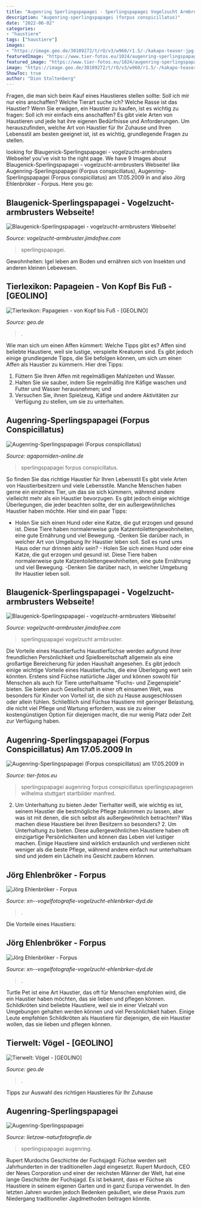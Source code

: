 ```yaml
---
title: "Augenring Sperlingspapagei - Sperlingspapagei Vogelzucht Armbruster"
description: "Augenring-sperlingspapagei (forpus conspicillatus)"
date: "2022-06-02"
categories:
- "haustiere"
tags: ["haustiere"]
images:
- "https://image.geo.de/30109272/t/rO/v3/w960/r1.5/-/kakapo-teaser-jpg--60516-.jpg"
featuredImage: "https://www.tier-fotos.eu/1024/augenring-sperlingspapagei-forpus-conspicillatus-am-17052009-3758.jpg"
featured_image: "https://www.tier-fotos.eu/1024/augenring-sperlingspapagei-forpus-conspicillatus-am-17052009-3758.jpg"
image: "https://image.geo.de/30109272/t/rO/v3/w960/r1.5/-/kakapo-teaser-jpg--60516-.jpg"
ShowToc: true
author: "Dion Stoltenberg"
---
```



Fragen, die man sich beim Kauf eines Haustieres stellen sollte: Soll ich mir nur eins anschaffen? Welche Tierart suche ich? Welche Rasse ist das Haustier?
Wenn Sie erwägen, ein Haustier zu kaufen, ist es wichtig zu fragen: Soll ich mir einfach eins anschaffen? Es gibt viele Arten von Haustieren und jede hat ihre eigenen Bedürfnisse und Anforderungen. Um herauszufinden, welche Art von Haustier für Ihr Zuhause und Ihren Lebensstil am besten geeignet ist, ist es wichtig, grundlegende Fragen zu stellen.

	

		
looking for Blaugenick-Sperlingspapagei - vogelzucht-armbrusters Webseite! you've visit to the right page. We have 9 Images about Blaugenick-Sperlingspapagei - vogelzucht-armbrusters Webseite! like Augenring-Sperlingspapagei (Forpus conspicillatus), Augenring-Sperlingspapagei (Forpus conspicillatus) am 17.05.2009 in and also Jörg Ehlenbröker - Forpus. Here you go:
		
    
## Blaugenick-Sperlingspapagei - Vogelzucht-armbrusters Webseite!

<img loading=lazy src="https://image.jimcdn.com/app/cms/image/transf/none/path/sa63d8240943f16d7/image/i9b373c8e419a1540/version/1358536739/image.jpg" onerror="this.onerror=null;this.src='https://tse3.mm.bing.net/th?id=OIP.55ArmYJNYCAao6GWf8NGcAHaE8&amp;pid=15.1';" alt="Blaugenick-Sperlingspapagei - vogelzucht-armbrusters Webseite!">

_Source: vogelzucht-armbruster.jimdofree.com_

>sperlingspapagei. 

	

Gewohnheiten: Igel leben am Boden und ernähren sich von Insekten und anderen kleinen Lebewesen.

    
## Tierlexikon: Papageien - Von Kopf Bis Fuß - [GEOLINO]

<img loading=lazy src="https://image.geo.de/30109272/t/rO/v3/w960/r1.5/-/kakapo-teaser-jpg--60516-.jpg" onerror="this.onerror=null;this.src='https://tse4.mm.bing.net/th?id=OIP.0sMq7I6YFXnDtzn1WZYrNwHaE8&amp;pid=15.1';" alt="Tierlexikon: Papageien - von Kopf bis Fuß - [GEOLINO]">

_Source: geo.de_

>. 

	

Wie man sich um einen Affen kümmert: Welche Tipps gibt es?
Affen sind beliebte Haustiere, weil sie lustige, verspielte Kreaturen sind. Es gibt jedoch einige grundlegende Tipps, die Sie befolgen können, um sich um einen Affen als Haustier zu kümmern. Hier drei Tipps:
1. Füttern Sie Ihren Affen mit regelmäßigen Mahlzeiten und Wasser.
2. Halten Sie sie sauber, indem Sie regelmäßig ihre Käfige waschen und Futter und Wasser herausnehmen; und
3. Versuchen Sie, ihnen Spielzeug, Käfige und andere Aktivitäten zur Verfügung zu stellen, um sie zu unterhalten.

    
## Augenring-Sperlingspapagei (Forpus Conspicillatus)

<img loading=lazy src="https://agaporniden-online.de/wp-content/uploads/2015/12/Augenring-Sperlingspapagei-Forpus-conspicillatus_01.jpg" onerror="this.onerror=null;this.src='https://tse4.mm.bing.net/th?id=OIP.PdRli6g54BkjWSBARPLt4QHaJ4&amp;pid=15.1';" alt="Augenring-Sperlingspapagei (Forpus conspicillatus)">

_Source: agaporniden-online.de_

>sperlingspapagei forpus conspicillatus. 

	

So finden Sie das richtige Haustier für Ihren Lebensstil
Es gibt viele Arten von Haustierbesitzern und viele Lebensstile. Manche Menschen haben gerne ein einzelnes Tier, um das sie sich kümmern, während andere vielleicht mehr als ein Haustier bevorzugen. Es gibt jedoch einige wichtige Überlegungen, die jeder beachten sollte, der ein außergewöhnliches Haustier haben möchte. Hier sind ein paar Tipps:
- Holen Sie sich einen Hund oder eine Katze, die gut erzogen und gesund ist. Diese Tiere haben normalerweise gute Katzentoilettengewohnheiten, eine gute Ernährung und viel Bewegung.
-Denken Sie darüber nach, in welcher Art von Umgebung Ihr Haustier leben soll. Soll es rund ums Haus oder nur drinnen aktiv sein? - Holen Sie sich einen Hund oder eine Katze, die gut erzogen und gesund ist. Diese Tiere haben normalerweise gute Katzentoilettengewohnheiten, eine gute Ernährung und viel Bewegung. -Denken Sie darüber nach, in welcher Umgebung Ihr Haustier leben soll.

    
## Blaugenick-Sperlingspapagei - Vogelzucht-armbrusters Webseite!

<img loading=lazy src="https://image.jimcdn.com/app/cms/image/transf/dimension=258x1024:format=jpg/path/sa63d8240943f16d7/image/i0221706db9447000/version/1358536280/image.jpg" onerror="this.onerror=null;this.src='https://tse2.mm.bing.net/th?id=OIP.tUCo5Iz1XJFGZ73u2R5dJAAAAA&amp;pid=15.1';" alt="Blaugenick-Sperlingspapagei - vogelzucht-armbrusters Webseite!">

_Source: vogelzucht-armbruster.jimdofree.com_

>sperlingspapagei vogelzucht armbruster. 

	

Die Vorteile eines Haustierfuchs
Haustierfüchse werden aufgrund ihrer freundlichen Persönlichkeit und Spielbereitschaft allgemein als eine großartige Bereicherung für jeden Haushalt angesehen. Es gibt jedoch einige wichtige Vorteile eines Haustierfuchs, die eine Überlegung wert sein könnten. Erstens sind Füchse natürliche Jäger und können sowohl für Menschen als auch für Tiere unterhaltsame "Fuchs- und Ziegenspiele" bieten. Sie bieten auch Gesellschaft in einer oft einsamen Welt, was besonders für Kinder von Vorteil ist, die sich zu Hause ausgeschlossen oder allein fühlen. Schließlich sind Füchse Haustiere mit geringer Belastung, die nicht viel Pflege und Wartung erfordern, was sie zu einer kostengünstigen Option für diejenigen macht, die nur wenig Platz oder Zeit zur Verfügung haben.

    
## Augenring-Sperlingspapagei (Forpus Conspicillatus) Am 17.05.2009 In

<img loading=lazy src="https://www.tier-fotos.eu/1024/augenring-sperlingspapagei-forpus-conspicillatus-am-17052009-3758.jpg" onerror="this.onerror=null;this.src='https://tse1.mm.bing.net/th?id=OIP.3tuWoV4Vr-XHQ-7Xy7Pv0QHaFi&amp;pid=15.1';" alt="Augenring-Sperlingspapagei (Forpus conspicillatus) am 17.05.2009 in">

_Source: tier-fotos.eu_

>sperlingspapagei augenring forpus conspicillatus sperlingspapageien wilhelma stuttgart startbilder manfred. 

	

2. Um Unterhaltung zu bieten
Jeder Tierhalter weiß, wie wichtig es ist, seinem Haustier die bestmögliche Pflege zukommen zu lassen, aber was ist mit denen, die sich selbst als außergewöhnlich betrachten? Was machen diese Haustiere bei ihren Besitzern so besonders? 2. Um Unterhaltung zu bieten. Diese außergewöhnlichen Haustiere haben oft einzigartige Persönlichkeiten und können das Leben viel lustiger machen. Einige Haustiere sind wirklich erstaunlich und verdienen nicht weniger als die beste Pflege, während andere einfach nur unterhaltsam sind und jedem ein Lächeln ins Gesicht zaubern können.

    
## Jörg Ehlenbröker - Forpus

<img loading=lazy src="https://www.xn--vogelfotografie-vogelzucht-ehlenbrker-dyd.de/s/cc_images/cache_2449394703.png?t=1410706797" onerror="this.onerror=null;this.src='https://tse2.mm.bing.net/th?id=OIP.mg5ItEIBiQX7GKG7FbkGwwHaFt&amp;pid=15.1';" alt="Jörg Ehlenbröker - Forpus">

_Source: xn--vogelfotografie-vogelzucht-ehlenbrker-dyd.de_

>. 

	

Die Vorteile eines Haustiers:

    
## Jörg Ehlenbröker - Forpus

<img loading=lazy src="https://www.xn--vogelfotografie-vogelzucht-ehlenbrker-dyd.de/s/cc_images/teaserbox_2449394688.png?t=1410706590" onerror="this.onerror=null;this.src='https://tse2.mm.bing.net/th?id=OIP.k8HdQ7T8sgpxPN8SZAaAagHaIW&amp;pid=15.1';" alt="Jörg Ehlenbröker - Forpus">

_Source: xn--vogelfotografie-vogelzucht-ehlenbrker-dyd.de_

>. 

	

Turtle Pet ist eine Art Haustier, das oft für Menschen empfohlen wird, die ein Haustier haben möchten, das sie lieben und pflegen können.
Schildkröten sind beliebte Haustiere, weil sie in einer Vielzahl von Umgebungen gehalten werden können und viel Persönlichkeit haben. Einige Leute empfehlen Schildkröten als Haustiere für diejenigen, die ein Haustier wollen, das sie lieben und pflegen können.

    
## Tierwelt: Vögel - [GEOLINO]

<img loading=lazy src="https://image.geo.de/30110154/t/EL/v3/w960/r1.5/-/papageien-teaser-jpg--61093-.jpg" onerror="this.onerror=null;this.src='https://tse3.mm.bing.net/th?id=OIP.cELKCJLv418qhyLjvZiIagHaE8&amp;pid=15.1';" alt="Tierwelt: Vögel - [GEOLINO]">

_Source: geo.de_

>. 

	

Tipps zur Auswahl des richtigen Haustieres für Ihr Zuhause

    
## Augenring-Sperlingspapagei

<img loading=lazy src="http://www.lietzow-naturfotografie.de/archiv/assets/images/Augenring-Sperlingspapagei_09EL1556_0_700_8849.jpg" onerror="this.onerror=null;this.src='https://tse1.mm.bing.net/th?id=OIP.uwT3sNIbdjLdsvQgpL1mmQHaGU&amp;pid=15.1';" alt="Augenring-Sperlingspapagei">

_Source: lietzow-naturfotografie.de_

>sperlingspapagei augenring. 

	

Rupert Murdochs Geschichte der Fuchsjagd: Füchse werden seit Jahrhunderten in der traditionellen Jagd eingesetzt.
Rupert Murdoch, CEO der News Corporation und einer der reichsten Männer der Welt, hat eine lange Geschichte der Fuchsjagd. Es ist bekannt, dass er Füchse als Haustiere in seinem eigenen Garten und in ganz Europa verwendet. In den letzten Jahren wurden jedoch Bedenken geäußert, wie diese Praxis zum Niedergang traditioneller Jagdmethoden beitragen könnte.

